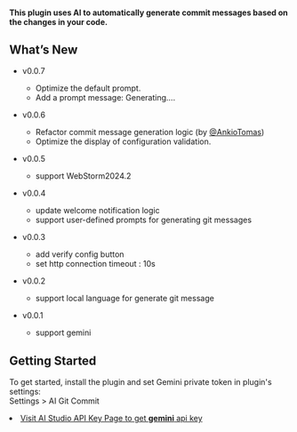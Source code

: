 


#### This plugin uses AI to automatically generate commit messages based on the changes in your code.


## What’s New

- v0.0.7
  - Optimize the default prompt.
  - Add a prompt message: Generating….

- v0.0.6
  - Refactor commit message generation logic (by <a href="https://github.com/AnkioTomas">@AnkioTomas</a>)</li>
  - Optimize the display of configuration validation.</li>

- v0.0.5
  - support WebStorm2024.2
- v0.0.4
  - update welcome notification logic
  - support user-defined prompts for generating git messages
- v0.0.3
  - add verify config button
  - set http connection timeout : 10s
- v0.0.2
  - support local language for generate git message
- v0.0.1
  - support gemini

## Getting Started 

To get started, install the plugin and set Gemini private token in plugin's settings: <br>
Settings  &gt; AI Git Commit<br>

<li><a href="https://aistudio.google.com/app/apikey">Visit AI Studio API Key Page to get <strong>gemini</strong> api key</a></li>
